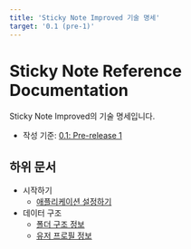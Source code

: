 ```yaml
---
title: 'Sticky Note Improved 기술 명세'
target: '0.1 (pre-1)'
---
```

# Sticky Note Reference Documentation
Sticky Note Improved의 기술 명세입니다.

 * 작성 기준: [0.1: Pre-release 1](https://github.com/Ha-limLee/Sticky-Notes-Improved/releases/tag/0.1)

## 하위 문서
 * 시작하기
   * [애플리케이션 설정하기](getting-start/configs.md)
 * 데이터 구조
   * [폴더 구조 정보](datastructure/folder.md)
   * [유저 프로필 정보](datastructure/userprofile.md)
